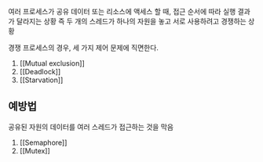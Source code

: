 여러 프로세스가 공유 데이터 또는 리소스에 액세스 할 때, 접근 순서에 따라 실행 결과가 달라지는 상황
즉 두 개의 스레드가 하나의 자원을 놓고 서로 사용하려고 경쟁하는 상황

경쟁 프로세스의 경우, 세 가지 제어 문제에 직면한다. 
1. [[Mutual exclusion]]
2. [[Deadlock]]
3. [[Starvation]]
## 예방법
공유된 자원의 데이터를 여러 스레드가 접근하는 것을 막음
1. [[Semaphore]]
2. [[Mutex]]